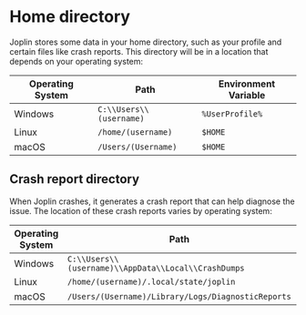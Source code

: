 # Home directory

Joplin stores some data in your home directory, such as your profile and certain files like crash reports. This directory will be in a location that depends on your operating system:

| Operating System | Path | Environment Variable |
| --- | --- | --- |
| Windows | `C:\\Users\\(username)` | `%UserProfile%` |
| Linux | `/home/(username)` | `$HOME` |
| macOS | `/Users/(Username)` | `$HOME` |

## Crash report directory

When Joplin crashes, it generates a crash report that can help diagnose the issue. The location of these crash reports varies by operating system:

| Operating System | Path | Environment Variable |
| --- | --- | --- |
| Windows | `C:\\Users\\(username)\\AppData\\Local\\CrashDumps` | `%LocalAppData%\CrashDumps` |
| Linux | `/home/(username)/.local/state/joplin` | `$XDG_STATE_HOME/joplin` |
| macOS | `/Users/(Username)/Library/Logs/DiagnosticReports` | `$HOME/Library/Logs/DiagnosticReports` |
